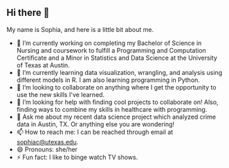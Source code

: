 ## Hi there 👋

My name is Sophia, and here is a little bit about me. 

- 🔭 I’m currently working on completing my Bachelor of Science in Nursing and coursework to fulfill a Programming and Computation Certificate and a Minor in Statistics and Data Science at the University of Texas at Austin. 
- 🌱 I’m currently learning data visualization, wrangling, and analysis using different models in R. I am also learning programming in Python.
- 👯 I’m looking to collaborate on anything where I get the opportunity to use the new skills I've learned.
- 🤔 I’m looking for help with finding cool projects to collaborate on! Also, finding ways to combine my skills in healthcare with programming. 
- 💬 Ask me about my recent data science project which analyzed crime data in Austin, TX. Or anything else you are wondering!
- 📫 How to reach me: I can be reached through email at sophiac@utexas.edu.
- 😄 Pronouns: she/her
- ⚡ Fun fact: I like to binge watch TV shows.
